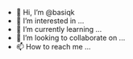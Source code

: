 - 👋 Hi, I’m @basiqk
- 👀 I’m interested in ...
- 🌱 I’m currently learning ...
- 💞️ I’m looking to collaborate on ...
- 📫 How to reach me ...

<!---
basiqk/basiqk is a ✨ special ✨ repository because its `README.md` (this file) appears on your GitHub profile.
You can click the Preview link to take a look at your changes.
--->
